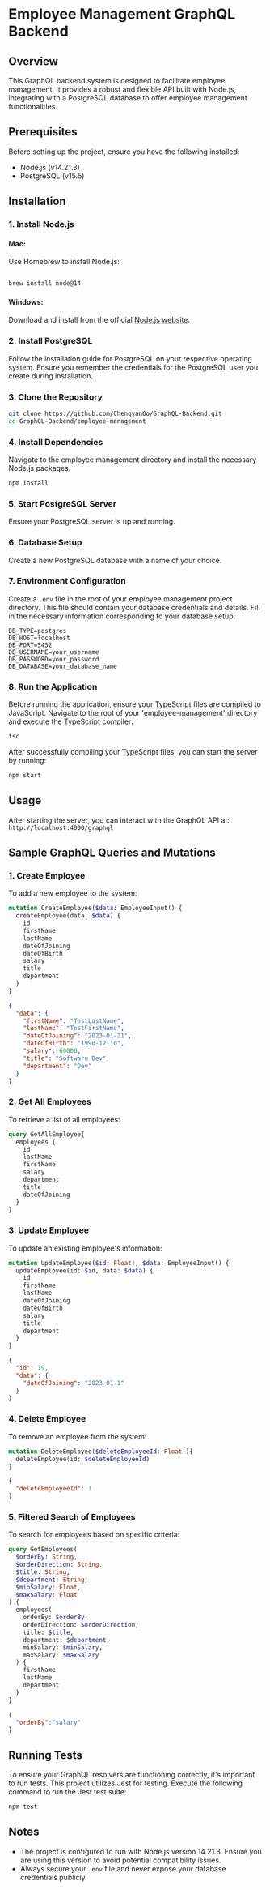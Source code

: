 # Employee Management GraphQL Backend

## Overview
This GraphQL backend system is designed to facilitate employee management. It provides a robust and flexible API built with Node.js, integrating with a PostgreSQL database to offer employee management functionalities.

## Prerequisites
Before setting up the project, ensure you have the following installed:
- Node.js (v14.21.3)
- PostgreSQL (v15.5)

## Installation

### 1. Install Node.js
#### Mac:
Use Homebrew to install Node.js:
```bash

brew install node@14

```
#### Windows:
Download and install from the official [Node.js website](https://nodejs.org/).

### 2. Install PostgreSQL
Follow the installation guide for PostgreSQL on your respective operating system. Ensure you remember the credentials for the PostgreSQL user you create during installation.

### 3. Clone the Repository
```bash
git clone https://github.com/ChengyanOo/GraphQL-Backend.git
cd GraphQL-Backend/employee-management
```

### 4. Install Dependencies
Navigate to the employee management directory and install the necessary Node.js packages.
```bash
npm install
```

### 5. Start PostgreSQL Server
Ensure your PostgreSQL server is up and running.

### 6. Database Setup
Create a new PostgreSQL database with a name of your choice.

### 7. Environment Configuration
Create a `.env` file in the root of your employee management project directory. This file should contain your database credentials and details. Fill in the necessary information corresponding to your database setup:

```env
DB_TYPE=postgres
DB_HOST=localhost
DB_PORT=5432
DB_USERNAME=your_username
DB_PASSWORD=your_password
DB_DATABASE=your_database_name
```

### 8. Run the Application
Before running the application, ensure your TypeScript files are compiled to JavaScript. Navigate to the root of your 'employee-management' directory and execute the TypeScript compiler:
```bash
tsc
```
After successfully compiling your TypeScript files, you can start the server by running:
```bash
npm start
```

## Usage
After starting the server, you can interact with the GraphQL API at:
`http://localhost:4000/graphql`

## Sample GraphQL Queries and Mutations

### 1. Create Employee
To add a new employee to the system:
```graphql
mutation CreateEmployee($data: EmployeeInput!) {
  createEmployee(data: $data) {
    id
    firstName
    lastName
    dateOfJoining
    dateOfBirth
    salary
    title
    department
  }
}
```
```json
{
  "data": {
    "firstName": "TestLastName",
    "lastName": "TestFirstName",
    "dateOfJoining": "2023-01-21",
    "dateOfBirth": "1990-12-10",
    "salary": 60000,
    "title": "Software Dev",
    "department": "Dev"
  }
}
```

### 2. Get All Employees
To retrieve a list of all employees:
```graphql
query GetAllEmployee{
  employees {
    id
    lastName
    firstName
    salary
    department
    title
    dateOfJoining
  }
}
```

### 3. Update Employee
To update an existing employee's information:
```graphql
mutation UpdateEmployee($id: Float!, $data: EmployeeInput!) {
  updateEmployee(id: $id, data: $data) {
    id
    firstName
    lastName
    dateOfJoining
    dateOfBirth
    salary
    title
    department
  }
}
```
```json
{
  "id": 19,
  "data": {
    "dateOfJoining": "2023-01-1"
  }
}
```

### 4. Delete Employee
To remove an employee from the system:
```graphql
mutation DeleteEmployee($deleteEmployeeId: Float!){
  deleteEmployee(id: $deleteEmployeeId)
}
```
```json
{
  "deleteEmployeeId": 1
}
```

### 5. Filtered Search of Employees
To search for employees based on specific criteria:
```graphql
query GetEmployees(
  $orderBy: String,
  $orderDirection: String,
  $title: String,
  $department: String,
  $minSalary: Float,
  $maxSalary: Float
) {
  employees(
    orderBy: $orderBy,
    orderDirection: $orderDirection,
    title: $title,
    department: $department,
    minSalary: $minSalary,
    maxSalary: $maxSalary
  ) {
    firstName
    lastName
    department
  }
}
```
```json
{
  "orderBy":"salary"
}
```

## Running Tests
To ensure your GraphQL resolvers are functioning correctly, it's important to run tests. This project utilizes Jest for testing. Execute the following command to run the Jest test suite:

```bash
npm test
```

## Notes
- The project is configured to run with Node.js version 14.21.3. Ensure you are using this version to avoid potential compatibility issues.
- Always secure your `.env` file and never expose your database credentials publicly.
